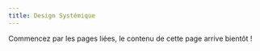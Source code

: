 ```yaml
---
title: Design Systémique
---
```


Commencez par les pages liées, le contenu de cette page arrive bientôt !